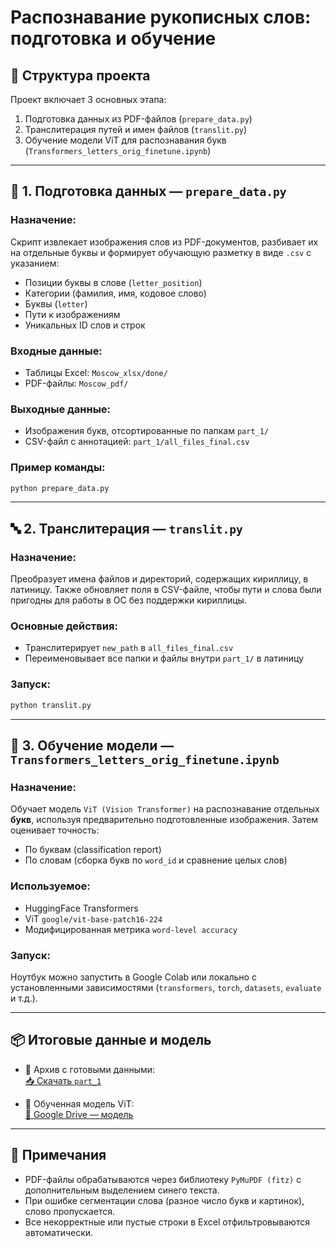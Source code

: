 
# Распознавание рукописных слов: подготовка и обучение

## 📁 Структура проекта

Проект включает 3 основных этапа:

1. Подготовка данных из PDF-файлов (`prepare_data.py`)
2. Транслитерация путей и имен файлов (`translit.py`)
3. Обучение модели ViT для распознавания букв (`Transformers_letters_orig_finetune.ipynb`)

---

## 🧩 1. Подготовка данных — `prepare_data.py`

### Назначение:
Скрипт извлекает изображения слов из PDF-документов, разбивает их на отдельные буквы и формирует обучающую разметку в виде `.csv` с указанием:

- Позиции буквы в слове (`letter_position`)
- Категории (фамилия, имя, кодовое слово)
- Буквы (`letter`)
- Пути к изображениям
- Уникальных ID слов и строк

### Входные данные:
- Таблицы Excel: `Moscow_xlsx/done/`
- PDF-файлы: `Moscow_pdf/`

### Выходные данные:
- Изображения букв, отсортированные по папкам `part_1/`
- CSV-файл с аннотацией: `part_1/all_files_final.csv`

### Пример команды:
```bash
python prepare_data.py
```

---

## 🔤 2. Транслитерация — `translit.py`

### Назначение:
Преобразует имена файлов и директорий, содержащих кириллицу, в латиницу. Также обновляет поля в CSV-файле, чтобы пути и слова были пригодны для работы в ОС без поддержки кириллицы.

### Основные действия:
- Транслитерирует `new_path` в `all_files_final.csv`
- Переименовывает все папки и файлы внутри `part_1/` в латиницу

### Запуск:
```bash
python translit.py
```

---

## 🤖 3. Обучение модели — `Transformers_letters_orig_finetune.ipynb`

### Назначение:
Обучает модель `ViT (Vision Transformer)` на распознавание отдельных **букв**, используя предварительно подготовленные изображения. Затем оценивает точность:

- По буквам (classification report)
- По словам (сборка букв по `word_id` и сравнение целых слов)

### Используемое:
- HuggingFace Transformers
- ViT `google/vit-base-patch16-224`
- Модифицированная метрика `word-level accuracy`

### Запуск:
Ноутбук можно запустить в Google Colab или локально с установленными зависимостями (`transformers`, `torch`, `datasets`, `evaluate` и т.д.).

---

## 📦 Итоговые данные и модель

- 📁 Архив с готовыми данными:  
  [📥 Скачать `part_1`](https://drive.google.com/file/d/1j2mssvNUZiQcqJPDeqfoNrpS7Syc4ulR/view?usp=sharing)

- 🧠 Обученная модель ViT:  
  [🔗 Google Drive — модель](https://drive.google.com/drive/folders/1-NMIMvOE2MrrH_Fnvk1AALtGDBqz9ek_?usp=sharing)

---

## 📌 Примечания

- PDF-файлы обрабатываются через библиотеку `PyMuPDF (fitz)` с дополнительным выделением синего текста.
- При ошибке сегментации слова (разное число букв и картинок), слово пропускается.
- Все некорректные или пустые строки в Excel отфильтровываются автоматически.
